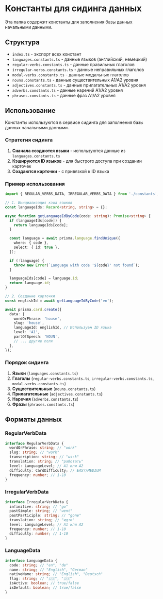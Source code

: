 # Константы для сидинга данных

Эта папка содержит константы для заполнения базы данных начальными данными.

## Структура

- `index.ts` - экспорт всех констант
- `languages.constants.ts` - данные языков (английский, немецкий)
- `regular-verbs.constants.ts` - данные правильных глаголов
- `irregular-verbs.constants.ts` - данные неправильных глаголов
- `modal-verbs.constants.ts` - данные модальных глаголов
- `nouns.constants.ts` - данные существительных A1/A2 уровня
- `adjectives.constants.ts` - данные прилагательных A1/A2 уровня
- `adverbs.constants.ts` - данные наречий A1/A2 уровня
- `phrases.constants.ts` - данные фраз A1/A2 уровня

## Использование

Константы используются в сервисе сидинга для заполнения базы данных начальными данными.

### Стратегия сидинга

1. **Сначала создаются языки** - используются данные из `languages.constants.ts`
2. **Кэшируются ID языков** - для быстрого доступа при создании карточек
3. **Создаются карточки** - с привязкой к ID языка

### Пример использования

```typescript
import { REGULAR_VERBS_DATA, IRREGULAR_VERBS_DATA } from './constants';

// 1. Инициализация кэша языков
const languageIds: Record<string, string> = {};

async function getLanguageIdByCode(code: string): Promise<string> {
  if (languageIds[code]) {
    return languageIds[code];
  }

  const language = await prisma.language.findUnique({
    where: { code },
    select: { id: true },
  });

  if (!language) {
    throw new Error(`Language with code '${code}' not found`);
  }

  languageIds[code] = language.id;
  return language.id;
}

// 2. Создание карточки
const englishId = await getLanguageIdByCode('en');

await prisma.card.create({
  data: {
    wordOrPhrase: 'house',
    slug: 'house',
    languageId: englishId, // Используем ID языка
    level: 'A1',
    partOfSpeech: 'NOUN',
    // ... другие поля
  },
});
```

### Порядок сидинга

1. **Языки** (`languages.constants.ts`)
2. **Глаголы** (`regular-verbs.constants.ts`, `irregular-verbs.constants.ts`, `modal-verbs.constants.ts`)
3. **Существительные** (`nouns.constants.ts`)
4. **Прилагательные** (`adjectives.constants.ts`)
5. **Наречия** (`adverbs.constants.ts`)
6. **Фразы** (`phrases.constants.ts`)

## Форматы данных

### RegularVerbData

```typescript
interface RegularVerbData {
  wordOrPhrase: string; // "work"
  slug: string; // "work"
  transcription: string; // "wɜːk"
  translation: string; // "работать"
  level: LanguageLevel; // A1 или A2
  difficulty: CardDifficulty; // EASY/MEDIUM
  frequency: number; // 1-10
}
```

### IrregularVerbData

```typescript
interface IrregularVerbData {
  infinitive: string; // "go"
  pastSimple: string; // "went"
  pastParticiple: string; // "gone"
  translation: string; // "идти"
  level: LanguageLevel; // A1 или A2
  frequency: number; // 1-10
  difficulty: number; // 1-10
}
```

### LanguageData

```typescript
interface LanguageData {
  code: string; // "en", "de"
  name: string; // "English", "German"
  nativeName: string; // "English", "Deutsch"
  flag: string; // "🇺🇸", "🇩🇪"
  isActive: boolean; // true/false
  isDefault: boolean; // true/false
}
```
